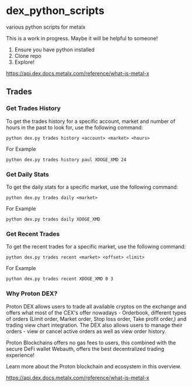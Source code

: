 # dex_python_scripts
various python scripts for metalx

This is a work in progress. Maybe it will be helpful to someone!

1. Ensure you have python installed
2. Clone repo
3. Explore!

https://api.dex.docs.metalx.com/reference/what-is-metal-x

## Trades

### Get Trades History
To get the trades history for a specific account, market and number of hours in the past to look for, use the following command:
```
python dex.py trades history <account> <market> <hours>
```

For Example
```
python dex.py trades history paul XDOGE_XMD 24
```

### Get Daily Stats
To get the daily stats for a specific market, use the following command:
```
python dex.py trades daily <market>
```

For Example
```
python dex.py trades daily XDOGE_XMD
```

### Get Recent Trades
To get the recent trades for a specific market, use the following command:

```
python dex.py trades recent <market> <offset> <limit>
```

For Example
```
python dex.py trades recent XDOGE_XMD 0 3
```



### Why Proton DEX?
Proton DEX allows users to trade all available cryptos on the exchange and offers what most of the CEX's offer nowadays - Orderbook, different types of orders (Limit order, Market order, Stop loss order, Take profit order,) and trading view chart integration. The DEX also allows users to manage their orders - view or cancel active orders as well as view order history.

Proton Blockchains offers no gas fees to users, this combined with the secure DeFi wallet Webauth, offers the best decentralized trading experience!

Learn more about the Proton blockchain and ecosystem in this overview.

https://api.dex.docs.metalx.com/reference/what-is-metal-x
